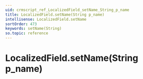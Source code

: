 ```yaml
---
uid: crmscript_ref_LocalizedField_setName_String_p_name
title: LocalizedField.setName(String p_name)
intellisense: LocalizedField.setName
sortOrder: 473
keywords: setName(String)
so.topic: reference
---
```


# LocalizedField.setName(String p_name)

